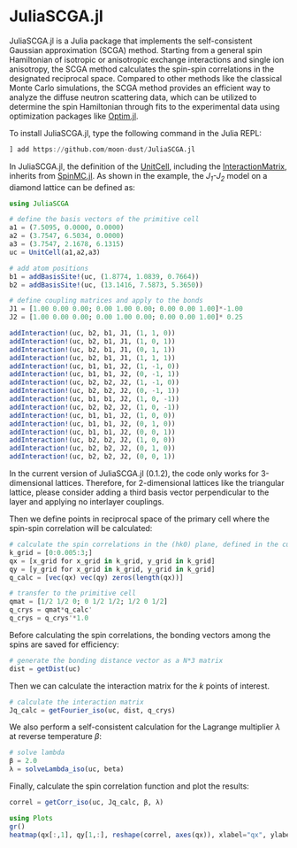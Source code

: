 # JuliaSCGA.jl
JuliaSCGA.jl is a Julia package that implements the self-consistent Gaussian approximation (SCGA) method. Starting from a general spin Hamiltonian of isotropic or anisotropic exchange interactions and single ion anisotropy, the SCGA method calculates the spin-spin correlations in the designated reciprocal space. Compared to other methods like the classical Monte Carlo simulations, the SCGA method provides an efficient way to analyze the diffuse neutron scattering data, which can be utilized to determine the spin Hamiltonian through fits to the experimental data using optimization packages like [Optim.jl](https://github.com/JuliaNLSolvers/Optim.jl/).

To install JuliaSCGA.jl, type the following command in the Julia REPL:
```julia
] add https://github.com/moon-dust/JuliaSCGA.jl
```

In JuliaSCGA.jl, the definition of the [UnitCell](src/UnitCell.jl), including the [InteractionMatrix](src/InteractionMatrix.jl), inherits from [SpinMC.jl](https://github.com/fbuessen/SpinMC.jl). As shown in the example, the *J<sub>1</sub>-J<sub>2</sub>* model on a diamond lattice can be defined as:

```julia
using JuliaSCGA

# define the basis vectors of the primitive cell
a1 = (7.5095, 0.0000, 0.0000) 
a2 = (3.7547, 6.5034, 0.0000) 
a3 = (3.7547, 2.1678, 6.1315) 
uc = UnitCell(a1,a2,a3) 

# add atom positions
b1 = addBasisSite!(uc, (1.8774, 1.0839, 0.7664)) 
b2 = addBasisSite!(uc, (13.1416, 7.5873, 5.3650)) 

# define coupling matrices and apply to the bonds
J1 = [1.00 0.00 0.00; 0.00 1.00 0.00; 0.00 0.00 1.00]*-1.00 
J2 = [1.00 0.00 0.00; 0.00 1.00 0.00; 0.00 0.00 1.00]* 0.25

addInteraction!(uc, b2, b1, J1, (1, 1, 0)) 
addInteraction!(uc, b2, b1, J1, (1, 0, 1)) 
addInteraction!(uc, b2, b1, J1, (0, 1, 1)) 
addInteraction!(uc, b2, b1, J1, (1, 1, 1)) 
addInteraction!(uc, b1, b1, J2, (1, -1, 0)) 
addInteraction!(uc, b1, b1, J2, (0, -1, 1)) 
addInteraction!(uc, b2, b2, J2, (1, -1, 0)) 
addInteraction!(uc, b2, b2, J2, (0, -1, 1)) 
addInteraction!(uc, b1, b1, J2, (1, 0, -1)) 
addInteraction!(uc, b2, b2, J2, (1, 0, -1)) 
addInteraction!(uc, b1, b1, J2, (1, 0, 0)) 
addInteraction!(uc, b1, b1, J2, (0, 1, 0)) 
addInteraction!(uc, b1, b1, J2, (0, 0, 1)) 
addInteraction!(uc, b2, b2, J2, (1, 0, 0)) 
addInteraction!(uc, b2, b2, J2, (0, 1, 0)) 
addInteraction!(uc, b2, b2, J2, (0, 0, 1)) 
```
In the current version of JuliaSCGA.jl (0.1.2), the code only works for 3-dimensional lattices. Therefore, for 2-dimensional lattices like the triangular lattice, please consider adding a third basis vector perpendicular to the layer and applying no interlayer couplings.

Then we define points in reciprocal space of the primary cell where the spin-spin correlation will be calculated:
```julia
# calculate the spin correlations in the (hk0) plane, defined in the cubic cell
k_grid = [0:0.005:3;]
qx = [x_grid for x_grid in k_grid, y_grid in k_grid]
qy = [y_grid for x_grid in k_grid, y_grid in k_grid]
q_calc = [vec(qx) vec(qy) zeros(length(qx))]

# transfer to the primitive cell
qmat = [1/2 1/2 0; 0 1/2 1/2; 1/2 0 1/2]
q_crys = qmat*q_calc'
q_crys = q_crys'*1.0
```

Before calculating the spin correlations, the bonding vectors among the spins are saved for efficiency:
```julia
# generate the bonding distance vector as a N*3 matrix
dist = getDist(uc)
```

Then we can calculate the interaction matrix for the *k* points of interest.
```julia
# calculate the interaction matrix
Jq_calc = getFourier_iso(uc, dist, q_crys)
```

We also perform a self-consistent calculation for the Lagrange multiplier $\lambda$ at reverse temperature $\beta$:
```julia
# solve lambda
β = 2.0
λ = solveLambda_iso(uc, beta)
```
Finally, calculate the spin correlation function and plot the results:
```julia
correl = getCorr_iso(uc, Jq_calc, β, λ)

using Plots
gr()
heatmap(qx[:,1], qy[1,:], reshape(correl, axes(qx)), xlabel="qx", ylabel="qy", aspect_ratio=1, size=(400,400))
```


